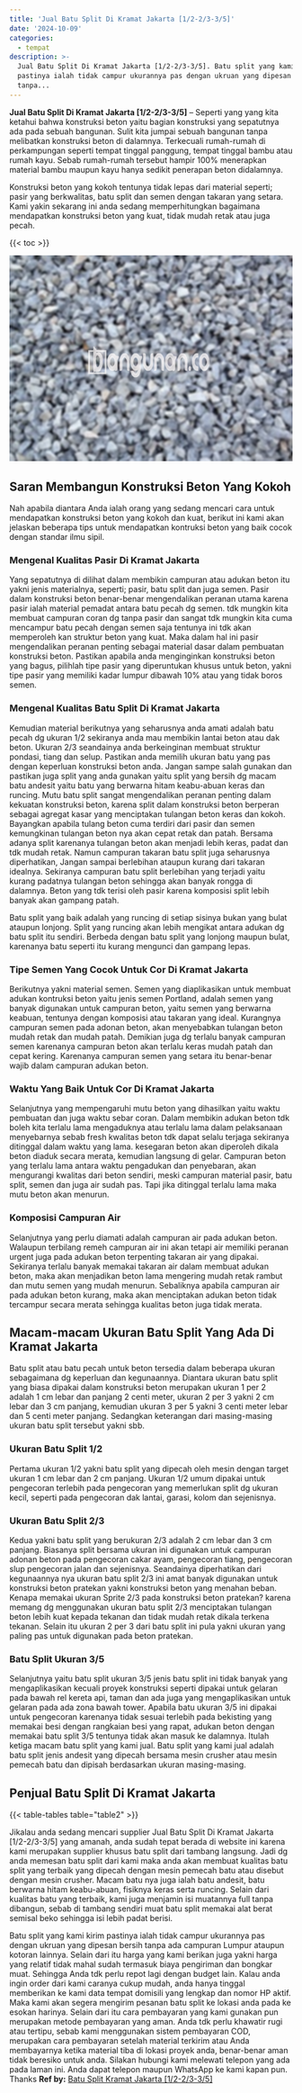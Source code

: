 ```yaml
---
title: 'Jual Batu Split Di Kramat Jakarta [1/2-2/3-3/5]'
date: '2024-10-09'
categories:
  - tempat
description: >-
  Jual Batu Split Di Kramat Jakarta [1/2-2/3-3/5]. Batu split yang kami kirim
  pastinya ialah tidak campur ukurannya pas dengan ukruan yang dipesan bersih
  tanpa...
---
```


**Jual Batu Split Di Kramat Jakarta \[1/2-2/3-3/5\]** – Seperti yang yang kita ketahui bahwa konstruksi beton yaitu bagian konstruksi yang sepatutnya ada pada sebuah bangunan. Sulit kita jumpai sebuah bangunan tanpa melibatkan konstruksi beton di dalamnya. Terkecuali rumah-rumah di perkampungan seperti tempat tinggal panggung, tempat tinggal bambu atau rumah kayu. Sebab rumah-rumah tersebut hampir 100% menerapkan material bambu maupun kayu hanya sedikit penerapan beton didalamnya.

Konstruksi beton yang kokoh tentunya tidak lepas dari material seperti; pasir yang berkwalitas, batu split dan semen dengan takaran yang setara. Kami yakin sekarang ini anda sedang memperhitungkan bagaimana mendapatkan konstruksi beton yang kuat, tidak mudah retak atau juga pecah.

{{< toc >}}

![Jual Batu Split Di Kramat Jakarta [1/2-2/3-3/5]](/images/jual-batu-split-06.png)

## Saran Membangun Konstruksi Beton Yang Kokoh

Nah apabila diantara Anda ialah orang yang sedang mencari cara untuk mendapatkan konstruksi beton yang kokoh dan kuat, berikut ini kami akan jelaskan beberapa tips untuk mendapatkan kontruksi beton yang baik cocok dengan standar ilmu sipil.

### Mengenal Kualitas Pasir Di Kramat Jakarta

Yang sepatutnya di dilihat dalam membikin campuran atau adukan beton itu yakni jenis materialnya, seperti; pasir, batu split dan juga semen. Pasir dalam konstruksi beton benar-benar mengendalikan peranan utama karena pasir ialah material pemadat antara batu pecah dg semen. tdk mungkin kita membuat campuran coran dg tanpa pasir dan sangat tdk mungkin kita cuma mencampur batu pecah dengan semen saja tentunya ini tdk akan memperoleh kan struktur beton yang kuat. Maka dalam hal ini pasir mengendalikan peranan penting sebagai material dasar dalam pembuatan konstruksi beton. Pastikan apabila anda menginginkan konstruksi beton yang bagus, pilihlah tipe pasir yang diperuntukan khusus untuk beton, yakni tipe pasir yang memiliki kadar lumpur dibawah 10% atau yang tidak boros semen.

### Mengenal Kualitas Batu Split Di Kramat Jakarta

Kemudian material berikutnya yang seharusnya anda amati adalah batu pecah dg ukuran 1/2 sekiranya anda mau membikin lantai beton atau dak beton. Ukuran 2/3 seandainya anda berkeinginan membuat struktur pondasi, tiang dan selup. Pastikan anda memilih ukuran batu yang pas dengan keperluan konstruksi beton anda. Jangan sampe salah gunakan dan pastikan juga split yang anda gunakan yaitu split yang bersih dg macam batu andesit yaitu batu yang berwarna hitam keabu-abuan keras dan runcing. Mutu batu split sangat mengendalikan peranan penting dalam kekuatan konstruksi beton, karena split dalam konstruksi beton berperan sebagai agregat kasar yang menciptakan tulangan beton keras dan kokoh. Bayangkan apabila tulang beton cuma terdiri dari pasir dan semen kemungkinan tulangan beton nya akan cepat retak dan patah. Bersama adanya split karenanya tulangan beton akan menjadi lebih keras, padat dan tdk mudah retak. Namun campuran takaran batu split juga seharusnya diperhatikan, Jangan sampai berlebihan ataupun kurang dari takaran idealnya. Sekiranya campuran batu split berlebihan yang terjadi yaitu kurang padatnya tulangan beton sehingga akan banyak rongga di dalamnya. Beton yang tdk terisi oleh pasir karena komposisi split lebih banyak akan gampang patah.

Batu split yang baik adalah yang runcing di setiap sisinya bukan yang bulat ataupun lonjong. Split yang runcing akan lebih mengikat antara adukan dg batu split itu sendiri. Berbeda dengan batu split yang lonjong maupun bulat, karenanya batu seperti itu kurang mengunci dan gampang lepas.

### Tipe Semen Yang Cocok Untuk Cor Di Kramat Jakarta

Berikutnya yakni material semen. Semen yang diaplikasikan untuk membuat adukan kontruksi beton yaitu jenis semen Portland, adalah semen yang banyak digunakan untuk campuran beton, yaitu semen yang berwarna keabuan, tentunya dengan komposisi atau takaran yang ideal. Kurangnya campuran semen pada adonan beton, akan menyebabkan tulangan beton mudah retak dan mudah patah. Demikian juga dg terlalu banyak campuran semen karenanya campuran beton akan terlalu keras mudah patah dan cepat kering. Karenanya campuran semen yang setara itu benar-benar wajib dalam campuran adukan beton.

### Waktu Yang Baik Untuk Cor Di Kramat Jakarta

Selanjutnya yang mempengaruhi mutu beton yang dihasilkan yaitu waktu pembuatan dan juga waktu sebar coran. Dalam membikin adukan beton tdk boleh kita terlalu lama mengaduknya atau terlalu lama dalam pelaksanaan menyebarnya sebab fresh kwalitas beton tdk dapat selalu terjaga sekiranya ditinggal dalam waktu yang lama. kesegaran beton akan diperoleh dikala beton diaduk secara merata, kemudian langsung di gelar. Campuran beton yang terlalu lama antara waktu pengadukan dan penyebaran, akan mengurangi kwalitas dari beton sendiri, meski campuran material pasir, batu split, semen dan juga air sudah pas. Tapi jika ditinggal terlalu lama maka mutu beton akan menurun.

### Komposisi Campuran Air

Selanjutnya yang perlu diamati adalah campuran air pada adukan beton. Walaupun terbilang remeh campuran air ini akan tetapi air memiliki peranan urgent juga pada adukan beton terpenting takaran air yang dipakai. Sekiranya terlalu banyak memakai takaran air dalam membuat adukan beton, maka akan menjadikan beton lama mengering mudah retak rambut dan mutu semen yang mudah menurun. Sebaliknya apabila campuran air pada adukan beton kurang, maka akan menciptakan adukan beton tidak tercampur secara merata sehingga kualitas beton juga tidak merata.

## Macam-macam Ukuran Batu Split Yang Ada Di Kramat Jakarta

Batu split atau batu pecah untuk beton tersedia dalam beberapa ukuran sebagaimana dg keperluan dan kegunaannya. Diantara ukuran batu split yang biasa dipakai dalam konstruksi beton merupakan ukuran 1 per 2 adalah 1 cm lebar dan panjang 2 centi meter, ukuran 2 per 3 yakni 2 cm lebar dan 3 cm panjang, kemudian ukuran 3 per 5 yakni 3 centi meter lebar dan 5 centi meter panjang. Sedangkan keterangan dari masing-masing ukuran batu split tersebut yakni sbb.

### Ukuran Batu Split 1/2

Pertama ukuran 1/2 yakni batu split yang dipecah oleh mesin dengan target ukuran 1 cm lebar dan 2 cm panjang. Ukuran 1/2 umum dipakai untuk pengecoran terlebih pada pengecoran yang memerlukan split dg ukuran kecil, seperti pada pengecoran dak lantai, garasi, kolom dan sejenisnya.

### Ukuran Batu Split 2/3

Kedua yakni batu split yang berukuran 2/3 adalah 2 cm lebar dan 3 cm panjang. Biasanya split bersama ukuran ini digunakan untuk campuran adonan beton pada pengecoran cakar ayam, pengecoran tiang, pengecoran slup pengecoran jalan dan sejenisnya. Seandainya diperhatikan dari kegunaannya nya ukuran batu split 2/3 ini amat banyak digunakan untuk konstruksi beton pratekan yakni konstruksi beton yang menahan beban. Kenapa memakai ukuran Sprite 2/3 pada konstruksi beton pratekan? karena memang dg menggunakan ukuran batu split 2/3 menciptakan tulangan beton lebih kuat kepada tekanan dan tidak mudah retak dikala terkena tekanan. Selain itu ukuran 2 per 3 dari batu split ini pula yakni ukuran yang paling pas untuk digunakan pada beton pratekan.

### Batu Split Ukuran 3/5

Selanjutnya yaitu batu split ukuran 3/5 jenis batu split ini tidak banyak yang mengaplikasikan kecuali proyek konstruksi seperti dipakai untuk gelaran pada bawah rel kereta api, taman dan ada juga yang mengaplikasikan untuk gelaran pada ada zona bawah tower. Apabila batu ukuran 3/5 ini dipakai untuk pengecoran karenanya tidak sesuai terlebih pada bekisting yang memakai besi dengan rangkaian besi yang rapat, adukan beton dengan memakai batu split 3/5 tentunya tidak akan masuk ke dalamnya. Itulah ketiga macam batu split yang kami jual. Batu split yang kami jual adalah batu split jenis andesit yang dipecah bersama mesin crusher atau mesin pemecah batu dan dipisah berdasarkan ukuran masing-masing.

## Penjual Batu Split Di Kramat Jakarta

{{< table-tables table="table2" >}}

Jikalau anda sedang mencari supplier Jual Batu Split Di Kramat Jakarta \[1/2-2/3-3/5\] yang amanah, anda sudah tepat berada di website ini karena kami merupakan supplier khusus batu split dari tambang langsung. Jadi dg anda memesan batu split dari kami maka anda akan membuat kualitas batu split yang terbaik yang dipecah dengan mesin pemecah batu atau disebut dengan mesin crusher. Macam batu nya juga ialah batu andesit, batu berwarna hitam keabu-abuan, fisiknya keras serta runcing. Selain dari kualitas batu yang terbaik, kami juga menjamin isi muatannya full tanpa dibangun, sebab di tambang sendiri muat batu split memakai alat berat semisal beko sehingga isi lebih padat berisi.

Batu split yang kami kirim pastinya ialah tidak campur ukurannya pas dengan ukruan yang dipesan bersih tanpa ada campuran Lumpur ataupun kotoran lainnya. Selain dari itu harga yang kami berikan juga yakni harga yang relatif tidak mahal sudah termasuk biaya pengiriman dan bongkar muat. Sehingga Anda tdk perlu repot lagi dengan budget lain. Kalau anda ingin order dari kami caranya cukup mudah, anda hanya tinggal memberikan ke kami data tempat domisili yang lengkap dan nomor HP aktif. Maka kami akan segera mengirim pesanan batu split ke lokasi anda pada ke esokan harinya. Selain dari itu cara pembayaran yang kami gunakan pun merupakan metode pembayaran yang aman. Anda tdk perlu khawatir rugi atau tertipu, sebab kami menggunakan sistem pembayaran COD, merupakan cara pembayaran setelah material terkirim atau Anda membayarnya ketika material tiba di lokasi proyek anda, benar-benar aman tidak beresiko untuk anda. Silakan hubungi kami melewati telepon yang ada pada laman ini. Anda dapat telepon maupun WhatsApp ke kami kapan pun. Thanks
**Ref by:** [Batu Split Kramat Jakarta [1/2-2/3-3/5]](https://id.wikipedia.org/wiki/Batu)
